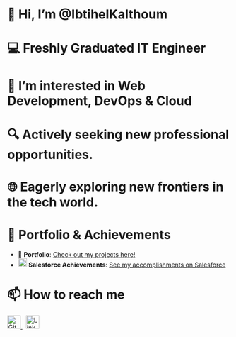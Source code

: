 # 👋 Hi, I’m @IbtihelKalthoum
 # 💻 Freshly Graduated **IT Engineer**
 # 🚀 I’m interested in Web Development, DevOps & Cloud
 # 🔍 Actively seeking new professional opportunities.
 # 🌐 Eagerly exploring new frontiers in the tech world.
 # 🎨 Portfolio & Achievements

- 📂 **Portfolio**: [Check out my projects here!](https://ibtihel-k-portfolio.netlify.app/)
- <img src="URL_OF_TRAILHEAD_ICON" alt="Salesforce" width="20"> **Salesforce Achievements**: [See my accomplishments on Salesforce](https://www.salesforce.com/trailblazer/profile)

 # 📫 How to reach me 
<a href="https://github.com/IbtihelKalthoum" target="_blank">
  <img src="https://img.icons8.com/fluent/48/000000/github.png" alt="GitHub" width="30"/>
</a>
&nbsp;
<a href="https://www.linkedin.com/in/ibtihel-kalthoum-818218208/" target="_blank">
  <img src="https://img.icons8.com/fluent/48/000000/linkedin.png" alt="LinkedIn" width="30"/>
</a>


